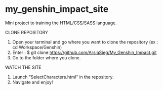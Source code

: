 # my_genshin_impact_site
Mini project to training the HTML/CSS/SASS language.

CLONE REPOSITORY
1) Open your terminal and go where you want to clone the repository (ex : cd Workspace/Genshin)
2) Enter : $ git clone  https://github.com/ArsiaSieg/My_Genshin_Impact.git
3) Go to the folder where you clone.


WATCH THE SITE
1) Launch "SelectCharacters.html" in the repository.
2) Navigate and enjoy!


